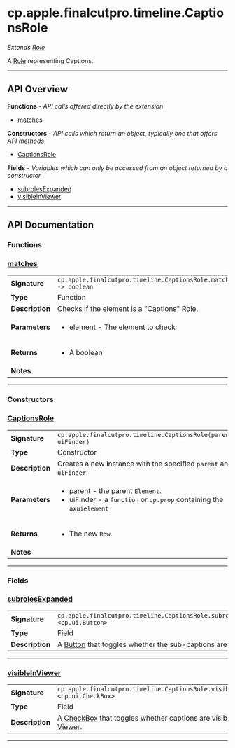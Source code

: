 # cp.apple.finalcutpro.timeline.CaptionsRole

 *Extends [Role](cp.apple.finalcutpro.timeline.Role.md)*

A [Role](cp.apple.finalcutpro.timeline.Role.md) representing Captions.

---

## API Overview
**Functions** - _API calls offered directly by the extension_
 * [matches](#matches)

**Constructors** - _API calls which return an object, typically one that offers API methods_
 * [CaptionsRole](#captionsrole)

**Fields** - _Variables which can only be accessed from an object returned by a constructor_
 * [subrolesExpanded](#subrolesexpanded)
 * [visibleInViewer](#visibleinviewer)


---

## API Documentation

### Functions


### [matches](#matches)

|                                             |                                                                                     |
| --------------------------------------------|-------------------------------------------------------------------------------------|
| **Signature**                               | `cp.apple.finalcutpro.timeline.CaptionsRole.matches(element) -> boolean`                                                                    |
| **Type**                                    | Function                                                                     |
| **Description**                             | Checks if the element is a "Captions" Role.                                                                     |
| **Parameters**                              | <ul><li>element - The element to check</li></ul> |
| **Returns**                                 | <ul><li>A boolean</li></ul>          |
| **Notes**                                   | <ul></ul>                |

---
### Constructors


### [CaptionsRole](#captionsrole)

|                                             |                                                                                     |
| --------------------------------------------|-------------------------------------------------------------------------------------|
| **Signature**                               | `cp.apple.finalcutpro.timeline.CaptionsRole(parent, uiFinder)`                                                                    |
| **Type**                                    | Constructor                                                                     |
| **Description**                             | Creates a new instance with the specified `parent` and `uiFinder`.                                                                     |
| **Parameters**                              | <ul><li>parent - the parent `Element`.</li><li>uiFinder - a `function` or `cp.prop` containing the `axuielement`</li></ul> |
| **Returns**                                 | <ul><li>The new `Row`.</li></ul>          |
| **Notes**                                   | <ul></ul>                |

---
### Fields


### [subrolesExpanded](#subrolesexpanded)

|                                             |                                                                                     |
| --------------------------------------------|-------------------------------------------------------------------------------------|
| **Signature**                               | `cp.apple.finalcutpro.timeline.CaptionsRole.subrolesExpanded <cp.ui.Button>`                                                                    |
| **Type**                                    | Field                                                                     |
| **Description**                             | A [Button](cp.ui.Button.md) that toggles whether the sub-captions are visible.                                                                     |

---

### [visibleInViewer](#visibleinviewer)

|                                             |                                                                                     |
| --------------------------------------------|-------------------------------------------------------------------------------------|
| **Signature**                               | `cp.apple.finalcutpro.timeline.CaptionsRole.visibleInViewer <cp.ui.CheckBox>`                                                                    |
| **Type**                                    | Field                                                                     |
| **Description**                             | A [CheckBox](cp.ui.CheckBox.md) that toggles whether captions are visible in the [Viewer](cp.apple.finalcutpro.viewer.Viewer.md).                                                                     |

---
